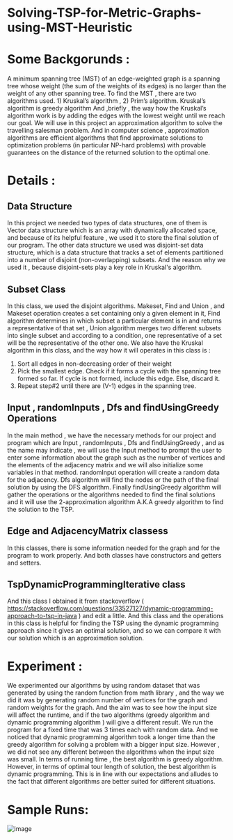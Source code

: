 # Solving-TSP-for-Metric-Graphs-using-MST-Heuristic

# Some Backgorunds : 

A minimum spanning tree (MST) of an edge-weighted graph is a spanning tree whose weight (the sum of the weights of its edges) is no larger than the weight of any other spanning tree. To find the MST , there are two algorithms used. 1) Kruskal’s algorithm , 2) Prim’s algorithm. Kruskal’s algorithm is greedy algorithm And ,briefly , the way how the Kruskal’s algorithm work is by adding the edges with the lowest weight until we reach our goal. We will use in this project an approximation algorithm to solve the travelling salesman problem. And in computer science , approximation algorithms are efficient algorithms that find approximate solutions to optimization problems (in particular NP-hard problems) with provable guarantees on the distance of the returned solution to the optimal one.
# Details : 
## Data Structure 
In this project we needed two types of data structures, one of them is Vector data structure which is an array with dynamically allocated space, and because of its helpful feature , we used it to store the final solution of our program. The other data structure we used was disjoint-set data structure, which is a data structure that tracks a set of elements partitioned into a number of disjoint (non-overlapping) subsets. And the reason why we used it , because disjoint-sets play a key role in Kruskal's algorithm. 
## Subset Class 
In this class, we used the disjoint algorithms. Makeset, Find and Union , and Makeset operation creates a set containing only a given element in it, Find algorithm determines in which subset a particular element is in and returns a representative of that set , Union algorithm merges two different subsets into single subset and according to a condition, one representative of a set will be the representative of the other one. We also have the Kruskal algorithm in this class, and the way how it will operates in this class is : 
1.	Sort all edges in non-decreasing order of their weight 
2.	Pick the smallest edge. Check if it forms a cycle with the spanning tree formed so far. If cycle is not formed, include this edge. Else, discard it. 
3.	Repeat step#2 until there are (V-1) edges in the spanning tree.
## Input , randomInputs ,  Dfs and  findUsingGreedy Operations 
In the main method , we have the necessary methods for our project and program which are Input , randomInputs , Dfs and findUsingGreedy , and as the name may indicate , we will use the Input method to prompt the user to enter some information about the graph such as the number of vertices and the elements of the adjacency matrix and we will also initialize some variables in that method. randomInput operation will create a random data for the adjacency. Dfs algorithm will find the nodes or the path of the final solution by using the DFS algorithm. Finally findUsingGreedy algorithm will gather the operations or the algorithms needed to find the final solutions and it will use the 2-approximation algorithm A.K.A greedy algorithm to find the solution to the TSP.  
## Edge and AdjacencyMatrix classess 
In this classes, there is some information needed for the graph and for the program to work properly. And both classes have constructors and getters and setters. 
## TspDynamicProgrammingIterative class
And this class I obtained it from stackoverflow ( https://stackoverflow.com/questions/33527127/dynamic-programming-approach-to-tsp-in-java ) and edit a little. And this class and the operations in this class is helpful for finding the TSP using the dynamic programming approach since it gives an optimal solution, and so we can compare it with our solution which is an approximation solution. 

# Experiment : 
We experimented our algorithms by using random dataset that was generated by using the random function from math library , and the way we did it was by generating random number of vertices for the graph and random weights for the graph. And the aim was to see how the input size will affect the runtime, and if the two algorithms (greedy algorithm and dynamic programming algorithm ) will give a different result. We run the program for a fixed time that was 3 times each with random data. And we noticed that dynamic programming algorithm took a longer time than the greedy algorithm for solving a problem with a bigger input size. However , we did not see any different between the algorithms when the input size was small. In terms of running time ,  the best algorithm is greedy algorithm. However, in terms of optimal tour length of solution, the best algorithm is dynamic programming. This is in line with our expectations and alludes to the fact that different algorithms  are better suited for different situations.


# Sample Runs: 
![image](https://user-images.githubusercontent.com/70751775/150683694-46693cc8-4856-402d-b191-50ab4709c98c.png)



